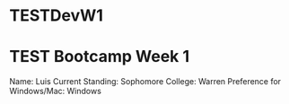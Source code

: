 # TESTDevW1
# TEST Bootcamp Week 1
Name: Luis
Current Standing: Sophomore
College: Warren 
Preference for Windows/Mac: Windows